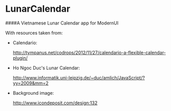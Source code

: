 LunarCalendar
=============
####A Vietnamese Lunar Calendar app for ModernUI 

With resources taken from:

 - Calendario: 

   http://tympanus.net/codrops/2012/11/27/calendario-a-flexible-calendar-plugin/

 - Ho Ngoc Duc's Lunar Calendar:

   http://www.informatik.uni-leipzig.de/~duc/amlich/JavaScript/?yy=2009&mm=2

 - Background image:

    http://www.icondeposit.com/design:132
